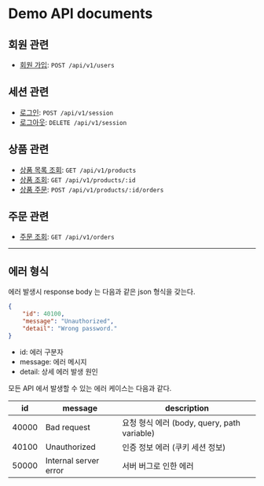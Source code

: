 # Demo API documents

## 회원 관련

* [회원 가입](./user/post.md): ```POST /api/v1/users```

## 세션 관련

* [로그인](./session/post.md): ```POST /api/v1/session```
* [로그아웃](./session/delete.md): ```DELETE /api/v1/session```

## 상품 관련

* [상품 목록 조회](./product/getAll.md): ```GET /api/v1/products```
* [상품 조회](./product/get.md): ```GET /api/v1/products/:id```
* [상품 주문](./product/order/post.md): ```POST /api/v1/products/:id/orders```

## 주문 관련

* [주문 조회](./order/getAll.md): ```GET /api/v1/orders```

--- 

## 에러 형식

에러 발생시 response body 는 다음과 같은 json 형식을 갖는다.  

```json
{
    "id": 40100,
    "message": "Unauthorized",
    "detail": "Wrong password."
}
```

* id: 에러 구분자
* message: 에러 메시지
* detail: 상세 에러 발생 원인

모든 API 에서 발생할 수 있는 에러 케이스는 다음과 같다.

| id    | message               | description                           |
|-------|-----------------------|---------------------------------------|
| 40000 | Bad request           | 요청 형식 에러 (body, query, path variable) |
| 40100 | Unauthorized          | 인증 정보 에러 (쿠키 세션 정보)                   |
| 50000 | Internal server error | 서버 버그로 인한 에러                          |